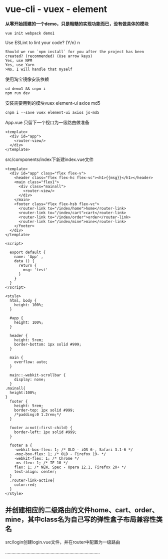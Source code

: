 # vue-cli - vuex - element
**从零开始搭建的一个demo，只是粗糙的实现功能而已，没有做具体的模块**

```
vue init webpack demo1
```

Use ESLint to lint your code? (Y/n) n
```
Should we run `npm install` for you after the project has been created? (recommended) (Use arrow keys)
Yes, use NPM
Yes, use Yarn
>No, I will handle that myself
```
使用淘宝镜像安装依赖
```
cd demo1 && cnpm i 
npm run dev
```
安装需要用到的模块vuex element-ui axios md5 

```
cnpm i --save vuex element-ui axios js-md5 
```

App.vue  只留下一个视口为一级路由做准备
```
<template>
  <div id="app">
    <router-view/>
  </div>
</template>
```
src/components/index下新建index.vue文件
```
<template>
  <div id="app" class="flex flex-v">
    <header class="flex flex-hc flex-vc"><h1>{{msg}}</h1></header>
    <main class="flex1">
      <div class="mainall">
        <router-view/>
      </div>
    </main>
    <footer class="flex flex-hsb flex-vc">
      <router-link to="/index/home">home</router-link>
      <router-link to="/index/cart">cart</router-link>
      <router-link to="/index/order">order</router-link>
      <router-link to="/index/mine">mine</router-link>
    </footer>
  </div>
</template>

<script>

  export default {
    name: 'App' ,
    data () {
      return {
        msg: 'test'
      }
    }
  }
</script>

<style>
  html, body {
    height: 100%;
  }

  #app {
    height: 100%;
  }

  header {
    height: 5rem;
    border-bottom: 1px solid #999;
  }

  main {
    overflow: auto;
  }

  main::-webkit-scrollbar {
    display: none;
  }
.mainall{
  height:100%;
}
  footer {
    height: 5rem;
    border-top: 1px solid #999;
    /*padding:0 1.2rem;*/
  }

  footer a:not(:first-child) {
    border-left: 1px solid #999;
  }

  footer a {
    -webkit-box-flex: 1; /* OLD - iOS 6-, Safari 3.1-6 */
    -moz-box-flex: 1; /* OLD - Firefox 19- */
    -webkit-flex: 1; /* Chrome */
    -ms-flex: 1; /* IE 10 */
    flex: 1; /* NEW, Spec - Opera 12.1, Firefox 20+ */
    text-align: center;
  }
  .router-link-active{
    color:red;
  }
</style>
```
并创建相应的二级路由的文件home、cart、order、mine，其中class名为自己写的弹性盒子布局兼容性类名
-----------
src/login创建login.vue文件，并在router中配置为一级路由

...........................................................................




